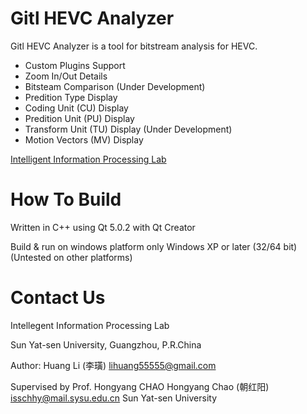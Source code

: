 Gitl HEVC Analyzer
==================

Gitl HEVC Analyzer is a tool for bitstream analysis for HEVC.

<ul>
	<li>Custom Plugins Support</li>
    <li>Zoom In/Out Details</li>
    <li>Bitsteam Comparison (Under Development)</li> 
    <li>Predition Type Display</li>
    <li>Coding Unit (CU) Display</li>
    <li>Predition Unit (PU) Display</li>
    <li>Transform Unit (TU) Display (Under Development)</li>
    <li>Motion Vectors (MV) Display</li>    
</ul>

<a href="http://gitl.sysu.edu.cn">Intelligent Information Processing Lab</a> 

How To Build
============

Written in C++ using Qt 5.0.2 with Qt Creator

Build & run on windows platform only
Windows XP or later (32/64 bit)
(Untested on other platforms)


Contact Us
============
Intellegent Information Processing Lab

Sun Yat-sen University, Guangzhou, P.R.China

Author:
Huang Li (李璜)
lihuang55555@gmail.com


Supervised by Prof. Hongyang CHAO
Hongyang Chao (朝红阳)
isschhy@mail.sysu.edu.cn
Sun Yat-sen University